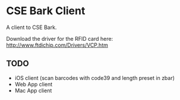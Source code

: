 # CSE Bark Client

A client to CSE Bark.

Download the driver for the RFID card here: http://www.ftdichip.com/Drivers/VCP.htm

## TODO

- iOS client (scan barcodes with code39 and length preset in zbar)
- Web App client
- Mac App client
